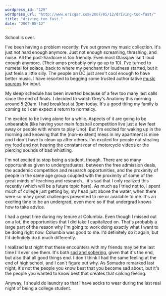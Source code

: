 ```yaml
---
wordpress_id: "129"
wordpress_url: "http://www.ericgar.com/2007/05/12/driving-too-fast/"
title: "driving too fast."
date: "2007-05-12"
---
```

School is over.

I've been having a problem recently: I've out grown my music collection. It's just not hard enough anymore. Just not enough screaming, thrashing, and noise. All the post-hardcore is too friendly. Even most Glassjaw isn't loud enough anymore. (Their amps probably only go up to 10). I've turned to numetal for solace, back to where my penchant for loudness started, but it just feels a little silly. The people on DC just aren't cool enough to have better music. I have resorted to begging some trusted authoritative <a href="http://wereonlyliars.livejournal.com/">music</a> <a href="http://jennifur85.livejournal.com/">sources</a> for input.

My sleep schedule has been inverted because of a few too many last calls since the end of finals. I decided to watch Grey's Anatomy this morning around 5:20am. I had breakfast at 3pm today. It's a good thing my family is coming so I can expect a return to normalcy.

I'm excited to be living alone for a while. Aspects of it are going to be unbearable (like having your main foosball competition live just a few feet away or people with whom to play Uno). But I'm excited for waking up in the morning and knowing that the (non-existent) mess in my apartment is mine and I don't have to clean up after others. I'm excited for people not stealing my food and not hearing the constant roar of motorcycle videos or the piercing sounds of bad whistling.

I'm not excited to stop being a student, though. There are so many opportunities given to undergraduates, between the free admission deals, the academic competition and research opportunities, and the proximity of people in the same age group coupled with the proximity of some of the great minds of teaching and research... it's sad that I only realized this recently (which will be a future topic here). As much as I tried not to, I spent much of college just getting by, my head just above the water, when there were so many great challenges presented to me or available to me. It's an exciting time to be an undergrad, even more so if that undergrad knows how to take advice.

I had a great time during my tenure at Columbia. Even though I missed out on a lot, the opportunities that I did take I capitalized on. That's probably a large part of the reason why I'm going to work doing exactly what I want to be doing right now. Columbia was good to me. I'd definitely do it again, but I'd definitely do it much differently.

I realized last night that these encounters with my friends may be the last time I'll ever see them. It's both <a href="http://www.ericgar.com/2007/03/16/for-the-record/">sad and sobering</a>, given that it's the end, but also that all good things end. I don't think I had the same feeling at the end of high school, and I can't figure out why. As Somudro remarked last night, it's not the people you know best that you become sad about, but it's the people you wanted to know best that creates that sinking feeling.

Anyway, I should do laundry so that I have socks to wear during the last real night of being a college student.
